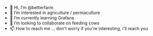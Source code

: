 - 👋 Hi, I’m @betterfarm
- 👀 I’m interested in agriculture / permaculture
- 🌱 I’m currently learning Grafana
- 💞️ I’m looking to collaborate on feeding cows
- 📫 How to reach me ... don't worry if you're interesting, i'll reach you

<!---
betterfarm/betterfarm is a ✨ special ✨ repository because its `README.md` (this file) appears on your GitHub profile.
You can click the Preview link to take a look at your changes.
--->
